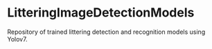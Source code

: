 # LitteringImageDetectionModels
Repository of trained littering detection and recognition models using Yolov7.
